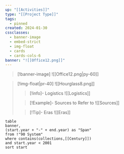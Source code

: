 ```yaml
---
up: "[[Activities]]"
type: "[[Project Type]]"
tags:
  - pinned
created: 2024-01-30
cssclasses:
  - banner-image
  - embed-strict
  - img-float
  - cards
  - cards-cols-6
banner: "![[Office12.png]]"
---
```

>[!banner-image] ![[Office12.png|py-60]]


 > [!img-float|pr-40] ![[Hourglass8.png]]
 > >[!info]- Logistics
 > >![[Logistics]]
 > 
>> [!Example]- Sources to Refer to
>> ![[Sources]] 
>
>> [!Tip]- Eras
>> ![[Eras]]

```dataview
table 
banner,
(start.year + "-" + end.year) as "Span" 
from !"90 System"
where contains(collections,[[Century]])
and start.year < 2001
sort start
```


